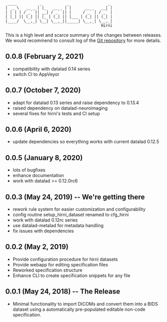      ____          _           _                 _ 
    |  _ \   __ _ | |_   __ _ | |      __ _   __| |
    | | | | / _` || __| / _` || |     / _` | / _` |
    | |_| || (_| || |_ | (_| || |___ | (_| || (_| |
    |____/  \__,_| \__| \__,_||_____| \__,_| \__,_|
                                              Hirni

This is a high level and scarce summary of the changes between releases.  We
would recommend to consult log of the [Git
repository](http://github.com/psychoinformatics-de/datalad-hirni) for more
details.


## 0.0.8 (February 2, 2021)
- compatibility with datalad 0.14 series
- switch CI to AppVeyor
 
## 0.0.7 (October 7, 2020)
- adapt for datalad 0.13 series and raise dependency to 0.13.4
- raised dependency on datalad-neuroimaging
- several fixes for hirni's tests and CI setup

## 0.0.6 (April 6, 2020)
- update dependencies so everything works with current datalad 0.12.5

## 0.0.5 (January 8, 2020)
- lots of bugfixes
- enhance documentation
- work with datalad >= 0.12.0rc6

## 0.0.3 (May 24, 2019) -- We're getting there
- rework rule system for easier customization and configurability
- config routine setup_hirni_dataset renamed to cfg_hirni
- work with datalad 0.12rc series
- use datalad-metalad for metadata handling
- fix issues with dependencies

## 0.0.2 (May 2, 2019)
- Provide configuration procedure for hirni datasets
- Provide webapp for editing specification files
- Reworked specification structure
- Enhance CLI to create specification snippets for any file


## 0.0.1 (May 24, 2018) -- The Release

- Minimal functionality to import DICOMs and convert them into a BIDS dataset
  using a automatically pre-populated editable non-code specification.
